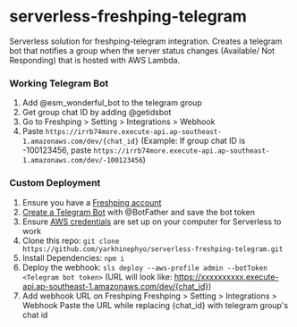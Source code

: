# serverless-freshping-telegram
Serverless solution for freshping-telegram integration. Creates a telegram bot that notifies a group when the server status changes (Available/ Not Responding) that is hosted with AWS Lambda.

### Working Telegram Bot
1. Add @esm_wonderful_bot to the telegram group
2. Get group chat ID by adding @getidsbot
3. Go to Freshping > Setting > Integrations > Webhook
4. Paste `https://irrb74more.execute-api.ap-southeast-1.amazonaws.com/dev/{chat_id}`
(Example: If group chat ID is -100123456, paste `https://irrb74more.execute-api.ap-southeast-1.amazonaws.com/dev/-100123456`)

### Custom Deployment
1. Ensure you have a [Freshping account](https://www.freshworks.com/website-monitoring/)
2. [Create a Telegram Bot](https://core.telegram.org/bots#6-botfather) with @BotFather and save the bot token
3. Ensure [AWS credentials](https://docs.aws.amazon.com/cli/latest/userguide/cli-configure-files.html) are set up on your computer for Serverless to work
4. Clone this repo: `git clone https://github.com/yarkhinephyo/serverless-freshping-telegram.git`
5. Install Dependencies: `npm i`
6. Deploy the webhook: `sls deploy --aws-profile admin --botToken <Telegram bot token>`
(URL will look like: https://xxxxxxxxxx.execute-api.ap-southeast-1.amazonaws.com/dev/{chat_id})
7. Add webhook URL on Freshping
Freshping > Setting > Integrations > Webhook
Paste the URL while replacing {chat_id} with telegram group's chat id
